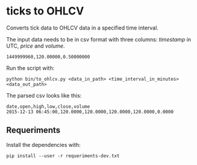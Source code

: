 # ticks to OHLCV

Converts tick data to OHLCV data in a specified time interval.

The input data needs to be in csv format with three columns: *timestamp* in UTC, *price* and *volume*.

```csv
1449999960,120.00000,0.50000000
```

Run the script with:

```
python bin/to_ohlcv.py <data_in_path> <time_interval_in_minutes> <data_out_path>
```

The parsed csv looks like this:

```csv
date,open,high,low,close,volume
2015-12-13 06:45:00,120.0000,120.0000,120.0000,120.0000,0.0000
```

## Requeriments

Install the dependencies with:

```
pip install --user -r requeriments-dev.txt
```
